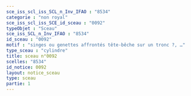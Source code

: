 ```yaml
---
sce_iss_scl_iss_SCL_n_Inv_IFAO : "8534"
categorie : "non royal"
sce_iss_scl_iss_SCE_id_sceau : "0092"
typeObjet : "Sceau"
sce_iss_SCL_n_Inv_IFAO : "8534"
id_sceau : "0092"
motif : "singes ou genettes affrontés tête-bêche sur un tronc ?, …"
type_sceau : "cylindre"
title: sceau n°0092
scelles: "8534"
id_notice: 0092
layout: notice_sceau
type: sceau
partie: 1
---
```

